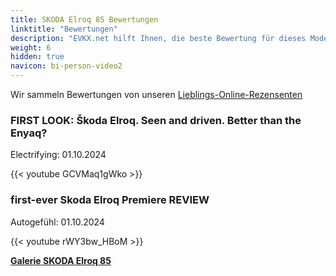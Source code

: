 ```yaml
---
title: SKODA Elroq 85 Bewertungen
linktitle: "Bewertungen"
description: "EVKX.net hilft Ihnen, die beste Bewertung für dieses Modell zu finden."
weight: 6
hidden: true
navicon: bi-person-video2
---
```

Wir sammeln Bewertungen von unseren [Lieblings-Online-Rezensenten](../../../../../guides/evreviewers/)

<div class="container text-center shadow p-2 pe-4 mb-5 bg-body-tertiary rounded border">
<h3>FIRST LOOK: Škoda Elroq. Seen and driven. Better than the Enyaq?</h3>
<p>Electrifying: 01.10.2024</p>

{{< youtube GCVMaq1gWko >}}

</div>
<div class="container text-center shadow p-2 pe-4 mb-5 bg-body-tertiary rounded border">
<h3>first-ever Skoda Elroq Premiere REVIEW</h3>
<p>Autogefühl: 01.10.2024</p>

{{< youtube rWY3bw_HBoM >}}

</div>
<div class="mt-3 mb-3">
<a href="../gallery/" class="text-decoration-none text-black">
<strong><i class="bi-arrow-left"></i>Galerie  </strong>
</a>
<a href="../" class="text-decoration-none text-black float-end">
<strong>SKODA Elroq 85 <i class="bi-arrow-right"></i></strong>
</a>
</div>
